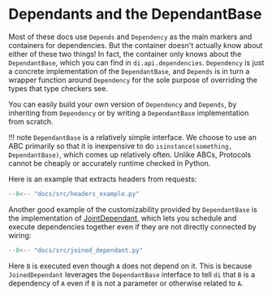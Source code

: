 # Dependants and the DependantBase

Most of these docs use `Depends` and `Dependency` as the main markers and containers for dependencies.
But the container doesn't actually know about either of these two things!
In fact, the container only knows about the `DependantBase`, which you can find in `di.api.dependencies`.
`Dependency` is just a concrete implementation of the `DependantBase`, and `Depends` is in turn a wrapper function around `Dependency` for the sole purpose of overriding the types that type checkers see.

You can easily build your own version of `Dependency` and `Depends`, by inheriting from `Dependency` or by writing a `DependantBase` implementation from scratch.

!!! note
    `DependantBase` is a relatively simple interface.
    We choose to use an ABC primarily so that it is inexpensive to do `isinstance(something, DependantBase)`, which comes up relatively often.
    Unlike ABCs, Protocols cannot be cheaply or accurately runtime checked in Python.

Here is an example that extracts headers from requests:

```python
--8<-- "docs/src/headers_example.py"
```

Another good example of the customizability provided by `DependantBase` is the implementation of [JointDependant], which lets you schedule and execute dependencies together even if they are not directly connected by wiring:

```python
--8<-- "docs/src/joined_dependant.py"
```

Here `B` is executed even though `A` does not depend on it.
This is because `JoinedDependant` leverages the `DependantBase` interface to tell `di` that `B` is a dependency of `A` even if `B` is not a parameter or otherwise related to `A`.

[Solving docs]: solving.md
[JointDependant]: https://github.com/adriangb/di/blob/b7398fbdf30213c1acb94b423bb4f2e2badd0fdd/di/dependant.py#L194-L218
